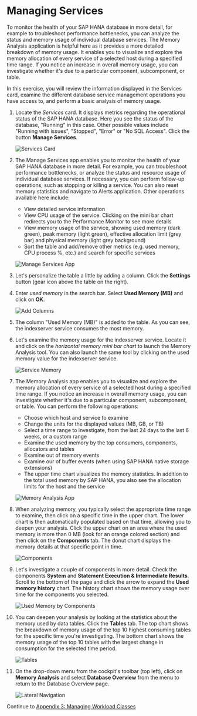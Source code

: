 # Managing Services

To monitor the health of your SAP HANA database in more detail, for example to troubleshoot performance bottlenecks, you can analyze the status and memory usage of individual database services. The Memory Analysis application is helpful here as it provides a more detailed breakdown of memory usage. It enables you to visualize and explore the memory allocation of every service of a selected host during a specified time range. If you notice an increase in overall memory usage, you can investigate whether it's due to a particular component, subcomponent, or table.

In this exercise, you will review the information displayed in the Services card, examine the different database service management operations you have access to, and perform a basic analysis of memory usage.

1. Locate the *Services* card. It displays metrics regarding the operational status of the SAP HANA database. Here you see the status of the database, "Running" in this case. Other possible values include "Running with issues", "Stopped", "Error" or "No SQL Access". Click the button **Manage Services**.

    ![Services Card](./images/3-01_ServicesCard.png)

2. The Manage Services app enables you to monitor the health of your SAP HANA database in more detail. For example, you can troubleshoot performance bottlenecks, or analyze the status and resource usage of individual database services. If necessary, you can perform follow-up operations, such as stopping or killing a service. You can also reset memory statistics and navigate to Alerts application. Other operations available here include:

    - View detailed service information
    - View CPU usage of the service. Clicking on the mini bar chart redirects you to the Performance Monitor to see more details
    - View memory usage of the service, showing used memory (dark green), peak memory (light green), effective allocation limit (grey bar) and physical memory (light grey background)
    - Sort the table and add/remove other metrics (e.g. used memory, CPU process %, etc.) and search for specific services

    ![Manage Services App](./images/3-02_ManageServicesApp.png)

3. Let's personalize the table a little by adding a column. Click the **Settings** button (gear icon above the table on the right).

4. Enter *used memory* in the search bar. Select **Used Memory (MB)** and click on **OK**.

    ![Add Columns](./images/3-04_Columns.png)

5. The column "Used Memory (MB)" is added to the table. As you can see, the indexserver service consumes the most memory.

6. Let's examine the memory usage for the indexserver service. Locate it and click on the *horizontal memory mini bar chart* to launch the Memory Analysis tool. You can also launch the same tool by clicking on the used memory value for the indexserver service.

    ![Service Memory](./images/3-06_ServiceMemory.png)

7. The Memory Analysis app enables you to visualize and explore the memory allocation of every service of a selected host during a specified time range. If you notice an increase in overall memory usage, you can investigate whether it's due to a particular component, subcomponent, or table. You can perform the following operations:

    - Choose which host and service to examine
    - Change the units for the displayed values (MB, GB, or TB)
    - Select a time range to investigate, from the last 24 days to the last 6 weeks, or a custom range
    - Examine the used memory by the top consumers, components, allocators and tables
    - Examine out of memory events
    - Examine our of buffer events (when using SAP HANA native storage extensions)
    - The upper time chart visualizes the memory statistics. In addition to the total used memory by SAP HANA, you also see the allocation limits for the host and the service

    ![Memory Analysis App](./images/3-07_MemoryAnalysisApp.png)

8. When analyzing memory, you typically select the appropriate time range to examine, then click on a specific time in the upper chart. The lower chart is then automatically populated based on that time, allowing you to deepen your analysis. Click the upper chart on an area where the used memory is more than 0 MB (look for an orange colored section) and then click on the **Components** tab. The donut chart displays the memory details at that specific point in time.

    ![Components](./images/3-08_MemoryAnalysisApp-Components.png)

9. Let's investigate a couple of components in more detail. Check the components **System** and **Statement Execution & Intermediate Results**.  Scroll to the bottom of the page and click the arrow to expand the **Used memory history** chart. The history chart shows the memory usage over time for the components you selected.

    ![Used Memory by Components](./images/3-09_MemoryAnalysisApp-ComponentsUsedMemory.png)

10. You can deepen your analysis by looking at the statistics about the memory used by data tables. Click the **Tables** tab. The top chart shows the breakdown of memory usage of the top 10 highest consuming tables for the specific time you're investigating. The bottom chart shows the memory usage of the top 10 tables with the largest change in consumption for the selected time period.

    ![Tables](./images/3-10_MemoryAnalysisApp-Tables.png)

11. On the drop-down menu from the cockpit's toolbar (top left), click on **Memory Analysis** and select **Database Overview** from the menu to return to the Database Overview page.

    ![Lateral Navigation](./images/3-11_MemoryAnalysisApp-LateralNavigation.png)

Continue to [Appendix 3: Managing Workload Classes](../appendix_ex10)